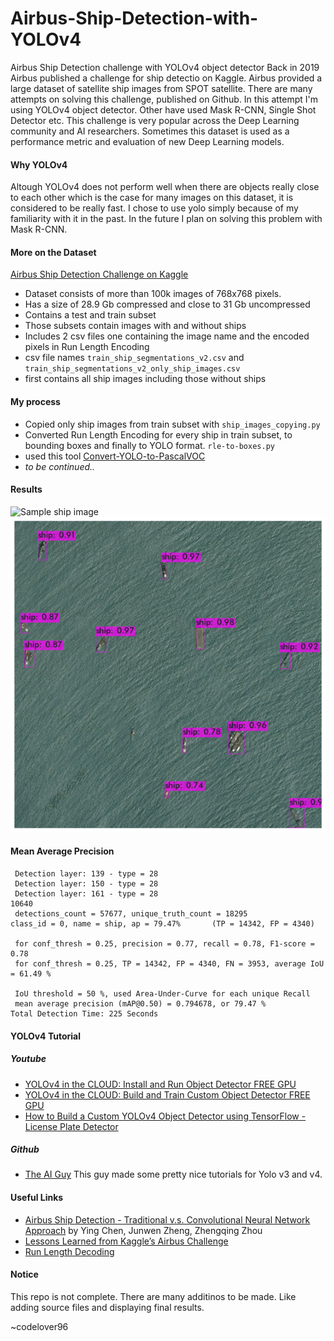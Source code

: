 # Airbus-Ship-Detection-with-YOLOv4
Airbus Ship Detection challenge with YOLOv4 object detector
Back in 2019 Airbus published a challenge for ship detectio on Kaggle. Airbus provided a large dataset of satellite ship images from SPOT satellite.
There are many attempts on solving this challenge, published on Github. In this attempt I'm using YOLOv4 object detector. Other have used Mask R-CNN, Single Shot Detector etc. This challenge is very popular across the Deep Learning community and AI researchers. Sometimes this dataset is used as a performance metric and evaluation of new Deep Learning models.

#### Why YOLOv4
Altough YOLOv4 does not perform well when there are objects really close to each other which is the case for many images on this dataset, it is considered to be really fast. I chose to use yolo simply because of my familiarity with it in the past. In the future I plan on solving this problem with Mask R-CNN.

#### More on the Dataset
[Airbus Ship Detection Challenge on Kaggle](https://www.kaggle.com/c/airbus-ship-detection)

* Dataset consists of more than 100k images of 768x768 pixels.
* Has a size of 28.9 Gb compressed and close to 31 Gb uncompressed
* Contains a test and train subset
* Those subsets contain images with and without ships
* Includes 2 csv files one containing the image name and the encoded pixels in Run Length Encoding
* csv file names ``train_ship_segmentations_v2.csv`` and ``train_ship_segmentations_v2_only_ship_images.csv``
* first contains all ship images including those without ships

#### My process
* Copied only ship images from train subset with ``ship_images_copying.py``
* Converted Run Length Encoding for every ship in train subset, to bounding boxes and finally to YOLO format. ``rle-to-boxes.py``
* used this tool [Convert-YOLO-to-PascalVOC](https://github.com/carolinepacheco/convert-yolo-to-pascalvoc)
* *to be continued..*

#### Results
![Sample ship image](https://github.com/codelover96/Airbus-Ship-Detection-with-YOLOv4/blob/main/0a89c4e4b.png)
![Sample of Yolo v4 Results](https://github.com/codelover96/Airbus-Ship-Detection-with-YOLOv4/blob/main/0a89c4e4b_results.png)
#### Mean Average Precision

```calculation mAP (mean average precision)
 Detection layer: 139 - type = 28 
 Detection layer: 150 - type = 28 
 Detection layer: 161 - type = 28 
10640
 detections_count = 57677, unique_truth_count = 18295  
class_id = 0, name = ship, ap = 79.47%   	 (TP = 14342, FP = 4340) 

 for conf_thresh = 0.25, precision = 0.77, recall = 0.78, F1-score = 0.78 
 for conf_thresh = 0.25, TP = 14342, FP = 4340, FN = 3953, average IoU = 61.49 % 

 IoU threshold = 50 %, used Area-Under-Curve for each unique Recall 
 mean average precision (mAP@0.50) = 0.794678, or 79.47 % 
Total Detection Time: 225 Seconds
```

#### YOLOv4 Tutorial
##### Youtube
* [YOLOv4 in the CLOUD: Install and Run Object Detector FREE GPU](https://www.youtube.com/watch?v=mKAEGSxwOAY)
* [YOLOv4 in the CLOUD: Build and Train Custom Object Detector FREE GPU](https://www.youtube.com/watch?v=mmj3nxGT2YQ)
* [How to Build a Custom YOLOv4 Object Detector using TensorFlow - License Plate Detector](https://www.youtube.com/watch?v=nOIVxi5yurE)
##### Github
* [The AI Guy](https://github.com/theAIGuysCode) This guy made some pretty nice tutorials for Yolo v3 and v4.

#### Useful Links
- [Airbus Ship Detection - Traditional v.s. Convolutional Neural Network Approach](http://cs229.stanford.edu/proj2018/report/58.pdf) by Ying Chen, Junwen Zheng, Zhengqing Zhou 
- [Lessons Learned from Kaggle’s Airbus Challenge](https://towardsdatascience.com/lessons-learned-from-kaggles-airbus-challenge-252e25c5efac)
- [Run Length Decoding](https://www.kaggle.com/chisanchensc/run-length-decoding-quick-start)

#### Notice
This repo is not complete. There are many additinos to be made. Like adding source files and displaying final results.

~codelover96
